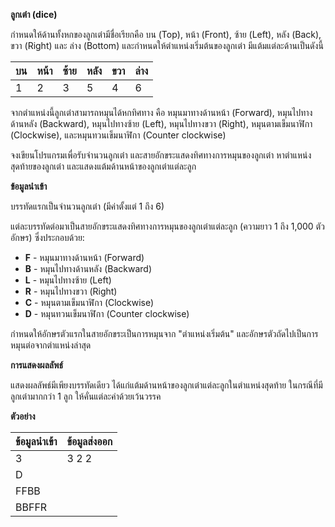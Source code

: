 **ลูกเต๋า (dice)**

กำหนดให้ด้านทั้งหกของลูกเต๋ามีชื่อเรียกคือ บน (Top), หน้า (Front), ซ้าย (Left), หลัง (Back), ขวา (Right) และ ล่าง (Bottom) และกำหนดให้ตำแหน่งเริ่มต้นของลูกเต๋า มีแต้มแต่ละด้านเป็นดังนี้

| บน | หน้า | ซ้าย | หลัง | ขวา | ล่าง |
| :--- | :--- | :--- | :--- | :--- | :--- |
| 1 | 2 | 3 | 5 | 4 | 6 |

จากตำแหน่งนี้ลูกเต๋าสามารถหมุนได้หกทิศทาง คือ หมุนมาทางด้านหน้า (Forward), หมุนไปทางด้านหลัง (Backward), หมุนไปทางซ้าย (Left), หมุนไปทางขวา (Right), หมุนตามเข็มนาฬิกา (Clockwise), และหมุนทวนเข็มนาฬิกา (Counter clockwise)

จงเขียนโปรแกรมเพื่อรับจํานวนลูกเต๋า และสายอักขระแสดงทิศทางการหมุนของลูกเต๋า หาตำแหน่งสุดท้ายของลูกเต๋า และแสดงแต้มด้านหน้าของลูกเต๋าแต่ละลูก

**ข้อมูลนำเข้า**

บรรทัดแรกเป็นจํานวนลูกเต๋า (มีค่าตั้งแต่ 1 ถึง 6)

แต่ละบรรทัดต่อมาเป็นสายอักขระแสดงทิศทางการหมุนของลูกเต๋าแต่ละลูก (ความยาว 1 ถึง 1,000 ตัวอักษร) ซึ่งประกอบด้วย:

  * **F** - หมุนมาทางด้านหน้า (Forward)
  * **B** - หมุนไปทางด้านหลัง (Backward)
  * **L** - หมุนไปทางซ้าย (Left)
  * **R** - หมุนไปทางขวา (Right)
  * **C** - หมุนตามเข็มนาฬิกา (Clockwise)
  * **D** - หมุนทวนเข็มนาฬิกา (Counter clockwise)

กำหนดให้อักษรตัวแรกในสายอักขระเป็นการหมุนจาก "ตำแหน่งเริ่มต้น" และอักษรตัวถัดไปเป็นการหมุนต่อจากตำแหน่งล่าสุด

**การแสดงผลลัพธ์**

แสดงผลลัพธ์มีเพียงบรรทัดเดียว ได้แก่แต้มด้านหน้าของลูกเต๋าแต่ละลูกในตำแหน่งสุดท้าย ในกรณีที่มีลูกเต๋ามากกว่า 1 ลูก ให้คั่นแต่ละค่าด้วยเว้นวรรค

**ตัวอย่าง**

| ข้อมูลนำเข้า | ข้อมูลส่งออก |
| :--- | :--- |
| 3 | 3 2 2 |
| D | |
| FFBB | |
| BBFFR | |